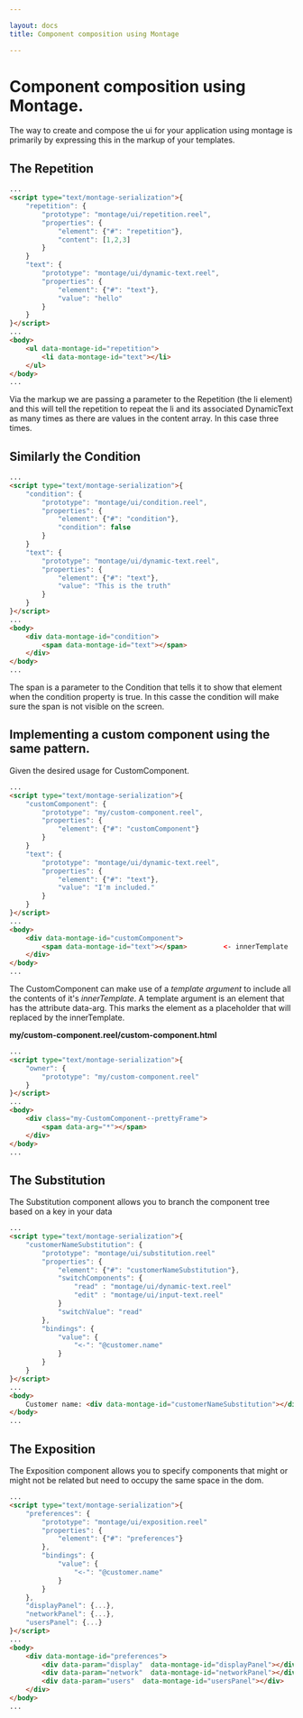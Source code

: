 ```yaml
---

layout: docs
title: Component composition using Montage

---
```


# Component composition using Montage.

The way to create and compose the ui for your application using montage is primarily by expressing this in the markup of your templates.


## The Repetition


```html
...
<script type="text/montage-serialization">{
    "repetition": {
        "prototype": "montage/ui/repetition.reel",
        "properties": {
            "element": {"#": "repetition"},
            "content": [1,2,3]
        }
    }
    "text": {
        "prototype": "montage/ui/dynamic-text.reel",
        "properties": {
            "element": {"#": "text"},
            "value": "hello"
        }
    }
}</script>
...
<body>
    <ul data-montage-id="repetition">
        <li data-montage-id="text"></li>
    </ul>
</body>
...
```
Via the markup we are passing a parameter to the Repetition (the li element) and this will tell the repetition to repeat the li and its associated DynamicText as many times as there are values in the content array. In this case three times.


## Similarly the Condition


```html
...
<script type="text/montage-serialization">{
    "condition": {
        "prototype": "montage/ui/condition.reel",
        "properties": {
            "element": {"#": "condition"},
            "condition": false
        }
    }
    "text": {
        "prototype": "montage/ui/dynamic-text.reel",
        "properties": {
            "element": {"#": "text"},
            "value": "This is the truth"
        }
    }
}</script>
...
<body>
    <div data-montage-id="condition">
        <span data-montage-id="text"></span>
    </div>
</body>
...
```
The span is a parameter to the Condition that tells it to show that element when the condition property is true. In this casse the condition will make sure the span is not visible on the screen.


## Implementing a custom component using the same pattern.


Given the desired usage for CustomComponent.
```html
...
<script type="text/montage-serialization">{
    "customComponent": {
        "prototype": "my/custom-component.reel",
        "properties": {
            "element": {"#": "customComponent"}
        }
    }
    "text": {
        "prototype": "montage/ui/dynamic-text.reel",
        "properties": {
            "element": {"#": "text"},
            "value": "I'm included."
        }
    }
}</script>
...
<body>
    <div data-montage-id="customComponent">
        <span data-montage-id="text"></span>         <- innerTemplate
    </div>
</body>
...
```
The CustomComponent can make use of a _template argument_ to include all the contents of it's _innerTemplate_. A template argument is an element that has the attribute data-arg. This marks the element as a placeholder that will replaced by the innerTemplate.

**my/custom-component.reel/custom-component.html**
```html
...
<script type="text/montage-serialization">{
    "owner": {
        "prototype": "my/custom-component.reel"
    }
}</script>
...
<body>
    <div class="my-CustomComponent--prettyFrame">
        <span data-arg="*"></span>
    </div>
</body>
...
```

## The Substitution 

The Substitution component allows you to branch the component tree based on a key in your data

```html
...
<script type="text/montage-serialization">{
    "customerNameSubstitution": {
        "prototype": "montage/ui/substitution.reel"
        "properties": {
            "element": {"#": "customerNameSubstitution"},
            "switchComponents": {
                "read" : "montage/ui/dynamic-text.reel"
                "edit" : "montage/ui/input-text.reel"
            }
            "switchValue": "read"
        },
        "bindings": {
            "value": {
                "<-": "@customer.name"
            }
        }
    }
}</script>
...
<body>
    Customer name: <div data-montage-id="customerNameSubstitution"></div>
</body>
...
```

## The Exposition

The Exposition component allows you to specify components that might or might not be related but need to occupy the same space in the dom.

```html
...
<script type="text/montage-serialization">{
    "preferences": {
        "prototype": "montage/ui/exposition.reel"
        "properties": {
            "element": {"#": "preferences"}
        },
        "bindings": {
            "value": {
                "<-": "@customer.name"
            }
        }
    },
    "displayPanel": {...},
    "networkPanel": {...},
    "usersPanel": {...}
}</script>
...
<body>
    <div data-montage-id="preferences">
        <div data-param="display"  data-montage-id="displayPanel"></div>
        <div data-param="network"  data-montage-id="networkPanel"></div>
        <div data-param="users"  data-montage-id="usersPanel"></div>
    </div>
</body>
...
```















